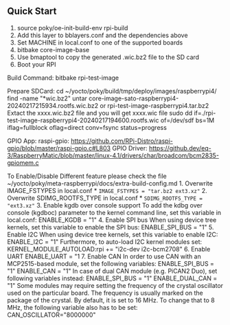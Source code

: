 ## Quick Start

1. source poky/oe-init-build-env rpi-build
2. Add this layer to bblayers.conf and the dependencies above
3. Set MACHINE in local.conf to one of the supported boards
4. bitbake core-image-base
5. Use bmaptool to copy the generated .wic.bz2 file to the SD card
6. Boot your RPI


Build Command: bitbake rpi-test-image

Prepare SDCard: 
	cd ~/yocto/poky/build/tmp/deploy/images/raspberrypi4/
	find -name "*wic.bz2"
	untar core-image-sato-raspberrypi4-20240217215934.rootfs.wic.bz2 or rpi-test-image-raspberrypi4.tar.bz2
		Extact the xxxx.wic.bz2 file and you will get xxxx.wic file
	sudo dd if=./rpi-test-image-raspberrypi4-20240217194600.rootfs.wic of=/dev/sdf bs=1M iflag=fullblock oflag=direct conv=fsync status=progress

GPIO App: raspi-gpio: https://github.com/RPi-Distro/raspi-gpio/blob/master/raspi-gpio.c#L803
GPIO Driver: https://github.dev/eq-3/RaspberryMatic/blob/master/linux-4.1/drivers/char/broadcom/bcm2835-gpiomem.c


To Enable/Disable Different feature please check the file ~/yocto/poky/meta-raspberrypi/docs/extra-build-config.md
	1. Overwrite IMAGE_FSTYPES in local.conf
		* `IMAGE_FSTYPES = "tar.bz2 ext3.xz"`
	2. Overwrite SDIMG_ROOTFS_TYPE in local.conf
		* `SDIMG_ROOTFS_TYPE = "ext3.xz"`
	3. Enable kgdb over console support
		To add the kdbg over console (kgdboc) parameter to the kernel command line, set
		this variable in local.conf:
			ENABLE_KGDB = "1"
	4. Enable SPI bus
		When using device tree kernels, set this variable to enable the SPI bus:
			ENABLE_SPI_BUS = "1"
	5. Enable I2C
		When using device tree kernels, set this variable to enable I2C:
			ENABLE_I2C = "1"
		Furthermore, to auto-load I2C kernel modules set:
			KERNEL_MODULE_AUTOLOAD:rpi += "i2c-dev i2c-bcm2708"
	6. Enable UART
		ENABLE_UART = "1
	7. Enable CAN
		In order to use CAN with an MCP2515-based module, set the following variables:
			ENABLE_SPI_BUS = "1"
			ENABLE_CAN = "1"
		In case of dual CAN module (e.g. PiCAN2 Duo), set following variables instead:
			ENABLE_SPI_BUS = "1"
			ENABLE_DUAL_CAN = "1"
		Some modules may require setting the frequency of the crystal oscillator used on the particular board. The frequency is usually marked on the package of the crystal. By default, it is set to 16 MHz. To change that to 8 MHz, the following variable also has to be set:
			CAN_OSCILLATOR="8000000"

